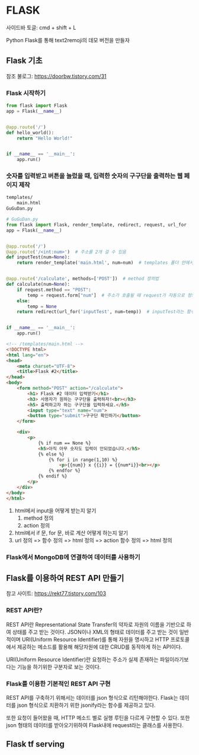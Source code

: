 # FLASK

사이드바 토글: cmd + shift + L

Python Flask를 통해 text2remoji의 데모 버전을 만들자

## Flask 기초

참조 불로그: https://doorbw.tistory.com/31

### Flask 시작하기

```python
from flask import Flask
app = Flask(__name__)


@app.route('/')
def hello_world():
    return "Hello World!"


if __name__ == '__main__':
    app.run()

```

### 숫자를 입력받고 버튼을 눌렀을 때, 입력한 숫자의 구구단을 출력하는 웹 페이지 제작

```latex
templates/
	main.html
GuGuDan.py
```

```python
# GuGuDan.py
from flask import Flask, render_template, redirect, request, url_for
app = Flask(__name__)


@app.route('/')
@app.route('/<int:num>')  # 주소를 2개 걸 수 있음
def inputTest(num=None):
    return render_template('main.html', num=num)  # templates 폴더 안에서 search


@app.route('/calculate', methods=['POST'])  # method 정의법
def calculate(num=None):
    if request.method == "POST":
        temp = request.form["num"]  # 주소가 호출될 때 request가 자동으로 정의되는 듯, request.form은 main.html에서 input의 "num"이 들어오는 듯
    else:
        temp = None
    return redirect(url_for('inputTest', num=temp))  # inputTest라는 함수를 찾아냄


if __name__ == '__main__':
    app.run()

```

```html
<!-- /templates/main.html -->
<!DOCTYPE html>
<html lang="en">
<head>
    <meta charset="UTF-8">
    <title>Flask #2</title>
</head>
<body>
    <form method="POST" action="/calculate">
        <h1> Flask #2 데이터 입력받기</h1>
        <h3> 사용자가 원하는 구구단을 출력하자!<br></h3>
        <h5> 출력하고자 하는 구구단을 입력하세요.</h5>
        <input type="text" name="num">
        <button type="submit">구구단 확인하기</button>
    </form>

    <div>
        <p>
            {% if num == None %}
            <h5>아직 아무 숫자도 입력이 안되었습니다.</h5>
            {% else %}
                {% for i in range(1,10) %}
                    <p>{{num}} x {{i}} = {{num*i}}<br></p>
                {% endfor %}
            {% endif %}
        </p>
    </div>
</body>
</html>
```

1. html에서 input을 어떻게 받는지 알기
    1. method 정의
    2. action 정의
2. html에서 if 문, for 문, 바로 계산 어떻게 하는지 알기
3. url 정의 => 함수 정의 => html 정의 => action 함수 정의 => html 정의

### Flask에서 MongoDB에 연결하여 데이터를 사용하기



## Flask를 이용하여 REST API 만들기

참고 사이트: https://rekt77.tistory.com/103

### REST API란?

REST API란 Representational State Transfer의 약자로 자원의 이름을 기반으로 하여 상태를 주고 받는 것이다. JSON이나 XML의 형태로 데이터를 주고 받는 것이 일반적이며 URI(Uniform Resource Identifier)를 통해 자원을 명시하고 HTTP 프로토콜에서 제공하는 메소드를 활용해 해당자원에 대한 CRUD를 동작하게 하는 API이다.

URI(Uniform Resource Identifier)란 요청하는 주소가 실제 존재하는 파일이라기보다는 기능을 하기위한 구분자로 보는 것이다.

### Flask를 이용한 기본적인 REST API 구현

REST API를 구축하기 위해서는 데이터를 json 형식으로 리턴해야한다. Flask는 데이터를 json 형식으로 치환하기 위한 jsonify라는 함수를 제공하고 있다.

또한 요청이 들어왔을 때,  HTTP 메소드 별로 실행 루틴을 다르게 구현할 수 있다. 또한 json 형태의 데이터를 받아오기위하여 Flask내에 request라는 클래스를 사용한다.



## Flask tf serving

